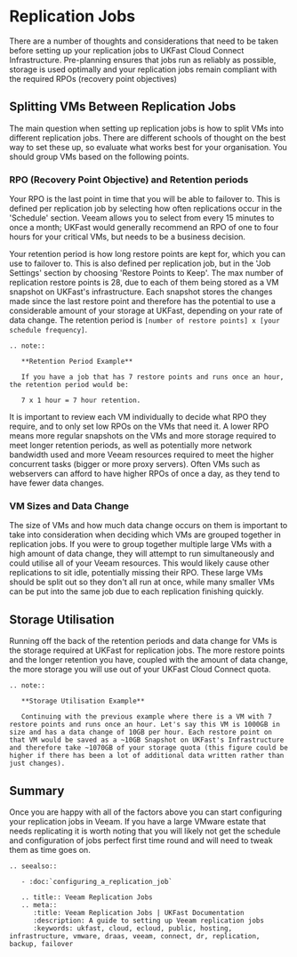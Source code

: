 # Replication Jobs

There are a number of thoughts and considerations that need to be taken before setting up your replication jobs to UKFast Cloud Connect Infrastructure. Pre-planning ensures that jobs run as reliably as possible, storage is used optimally and your replication jobs remain compliant with the required RPOs (recovery point objectives)

## Splitting VMs Between Replication Jobs
The main question when setting up replication jobs is how to split VMs into different replication jobs. There are different schools of thought on the best way to set these up, so evaluate what works best for your organisation. You should group VMs based on the following points.

### RPO (Recovery Point Objective) and Retention periods
Your RPO is the last point in time that you will be able to failover to. This is defined per replication job by selecting how often replications occur in the 'Schedule' section. Veeam allows you to select from every 15 minutes to once a month; UKFast would generally recommend an RPO of one to four hours for your critical VMs, but needs to be a business decision.

Your retention period is how long restore points are kept for, which you can use to failover to. This is also defined per replication job, but in the 'Job Settings' section by choosing 'Restore Points to Keep'. The max number of replication restore points is 28, due to each of them being stored as a VM snapshot on UKFast's infrastructure. Each snapshot stores the changes made since the last restore point and therefore has the potential to use a considerable amount of your storage at UKFast, depending on your rate of data change. The retention period is `[number of restore points] x [your schedule frequency]`.

```eval_rst
.. note::

   **Retention Period Example**

   If you have a job that has 7 restore points and runs once an hour, the retention period would be:

   7 x 1 hour = 7 hour retention.

```

It is important to review each VM individually to decide what RPO they require, and to only set low RPOs on the VMs that need it. A lower RPO means more regular snapshots on the VMs and more storage required to meet longer retention periods, as well as potentially more network bandwidth used and more Veeam resources required to meet the higher concurrent tasks (bigger or more proxy servers). Often VMs such as webservers can afford to have higher RPOs of once a day, as they tend to have fewer data changes.

### VM Sizes and Data Change
The size of VMs and how much data change occurs on them is important to take into consideration when deciding which VMs are grouped together in replication jobs. If you were to group together multiple large VMs with a high amount of data change, they will attempt to run simultaneously and could utilise all of your Veeam resources. This would likely cause other replications to sit idle, potentially missing their RPO. These large VMs should be split out so they don't all run at once, while many smaller VMs can be put into the same job due to each replication finishing quickly.

## Storage Utilisation
Running off the back of the retention periods and data change for VMs is the storage required at UKFast for replication jobs. The more restore points and the longer retention you have, coupled with the amount of data change, the more storage you will use out of your UKFast Cloud Connect quota.

```eval_rst
.. note::

   **Storage Utilisation Example**

   Continuing with the previous example where there is a VM with 7 restore points and runs once an hour. Let's say this VM is 1000GB in size and has a data change of 10GB per hour. Each restore point on that VM would be saved as a ~10GB Snapshot on UKFast's Infrastructure and therefore take ~1070GB of your storage quota (this figure could be higher if there has been a lot of additional data written rather than just changes).

```

## Summary
Once you are happy with all of the factors above you can start configuring your replication jobs in Veeam. If you have a large VMware estate that needs replicating it is worth noting that you will likely not get the schedule and configuration of jobs perfect first time round and will need to tweak them as time goes on.

```eval_rst
.. seealso::

   - :doc:`configuring_a_replication_job`

```

```eval_rst
   .. title:: Veeam Replication Jobs
   .. meta::
      :title: Veeam Replication Jobs | UKFast Documentation
      :description: A guide to setting up Veeam replication jobs
      :keywords: ukfast, cloud, ecloud, public, hosting, infrastructure, vmware, draas, veeam, connect, dr, replication, backup, failover
```
